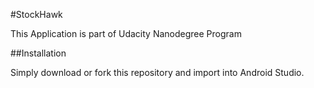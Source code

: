 #StockHawk

This Application is part of Udacity Nanodegree Program

##Installation

Simply download or fork this repository and import into Android Studio.
